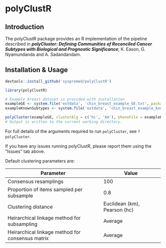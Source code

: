 polyClustR
================

Introduction
------------

The polyClustR package provides an R implementation of the pipeline described in ***polyCluster: Defining Communities of Reconciled Cancer Subtypes with Biological and Prognostic Significance***; K. Eason, G. Nyamundanda and A. Sadandandam.

Installation & Usage
--------------------

``` r
devtools::install_github('syspremed/polyClustR')

library(polyClustR)

# Example breast dataset is provided with installation
exampleGE <- system.file('extdata', 'chin_breast_example_GE.txt', package = 'polyClustR')
exampleKnownSubtypes <- system.file('extdata', 'chin_breast_example_known_subtypes.txt', package = 'polyClustR')

polyCluster(exampleGE, clusterAlg = c('hc', 'km'), phenoFile = exampleKnownSubtypes, ref = 'test_run')
# Output is written to the current working directory.
```

For full details of the arguments required to run `polyCluster`, see `?polyCluster`.

If you have any issues running polyClustR, please report them using the "Issues" tab above.

Default clustering parameters are:

| Parameter                                        | Value     |
|--------------------------------------------------|-----------|
| Consensus resamplings                            | 100       |
| Proportion of items sampled per subsample        | 0.8       |
| Clustering distance                              | Euclidean (km), Pearson (hc) |
| Heirarchical linkage method for subsampling      | Average   |
| Heirarchical linkage method for consensus matrix | Average   |
